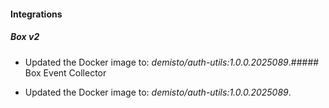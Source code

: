 
#### Integrations

##### Box v2

- Updated the Docker image to: *demisto/auth-utils:1.0.0.2025089*.##### Box Event Collector

- Updated the Docker image to: *demisto/auth-utils:1.0.0.2025089*.
